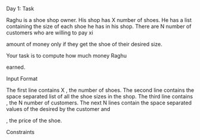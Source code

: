 Day 1:
Task

Raghu is a shoe shop owner. His shop has X number  of shoes.
He has a list containing the size of each shoe he has in his shop.
There are N   number of customers who are willing to pay xi

amount of money only if they get the shoe of their desired size.

Your task is to compute how much money Raghu

earned.

Input Format

The first line contains X
, the number of shoes.
The second line contains the space separated list of all the shoe sizes in the shop.
The third line contains , the N number of customers.
The next N lines contain the space separated values of the desired by the customer and

, the price of the shoe.

Constraints
